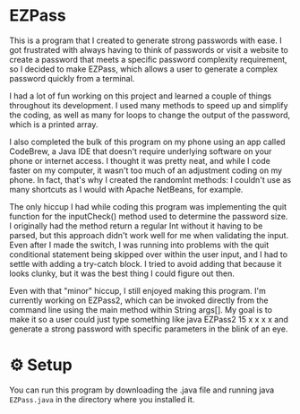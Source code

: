 # EZPass

This is a program that I created to generate strong passwords with ease. I got frustrated with always having to think of passwords or visit a website to create a password that meets a specific password complexity requirement, so I decided to make EZPass, which allows a user to generate a complex password quickly from a terminal.

I had a lot of fun working on this project and learned a couple of things throughout its development. I used many methods to speed up and simplify the coding, as well as many for loops to change the output of the password, which is a printed array.

I also completed the bulk of this program on my phone using an app called CodeBrew, a Java IDE that doesn't require underlying software on your phone or internet access. I thought it was pretty neat, and while I code faster on my computer, it wasn't too much of an adjustment coding on my phone. In fact, that's why I created the randomInt methods: I couldn't use as many shortcuts as I would with Apache NetBeans, for example.

The only hiccup I had while coding this program was implementing the quit function for the inputCheck() method used to determine the password size. I originally had the method return a regular Int without it having to be parsed, but this approach didn't work well for me when validating the input. Even after I made the switch, I was running into problems with the quit conditional statement being skipped over within the user input, and I had to settle with adding a try-catch block. I tried to avoid adding that because it looks clunky, but it was the best thing I could figure out then.

Even with that "minor" hiccup, I still enjoyed making this program. I'm currently working on EZPass2, which can be invoked directly from the command line using the main method within String args[]. My goal is to make it so a user could just type something like java EZPass2 15 x x x x and generate a strong password with specific parameters in the blink of an eye.

# ⚙️ Setup 
You can run this program by downloading the .java file and running java ```EZPass.java``` in the directory where you installed it. 
